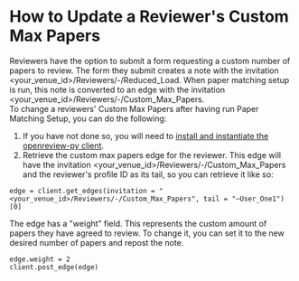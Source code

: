 # How to Update a Reviewer's Custom Max Papers

Reviewers have the option to submit a form requesting a custom number of papers to review. The form they submit creates a note with the invitation \<your\_venue\_id>/Reviewers/-/Reduced\_Load. When paper matching setup is run, this note is converted to an edge with the invitation \<your\_venue\_id>/Reviewers/-/Custom\_Max\_Papers. \
To change a reviewers' Custom Max Papers after having run Paper Matching Setup, you can do the following:&#x20;

1. If you have not done so, you will need to [install and instantiate the openreview-py client](../../getting-started/using-the-api/installing-and-instantiating-the-python-client.md).&#x20;
2. Retrieve the custom max papers edge for the reviewer. This edge will have the invitation \<your\_venue\_id>/Reviewers/-/Custom\_Max\_Papers and the reviewer's profile ID as its tail, so you can retrieve it like so:&#x20;

```
edge = client.get_edges(invitation = "<your_venue_id>/Reviewers/-/Custom_Max_Papers", tail = "~User_One1")[0] 
```

The edge has a "weight" field. This represents the custom amount of papers they have agreed to review. To change it, you can set it to the new desired number of papers and repost the note.&#x20;

```
edge.weight = 2
client.post_edge(edge)
```
